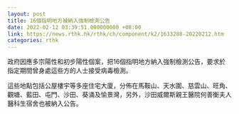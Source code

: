 ```yaml
---
layout: post
title: 16個指明地方被納入強制檢測公告
date: 2022-02-12 03:39:51.000000000 +08:00
link: https://news.rthk.hk/rthk/ch/component/k2/1633288-20220212.htm
categories: rthk
---
```


政府因應多宗陽性和初步陽性個案，把16個指明地方納入強制檢測公告，要求於指定期間曾身處這些方的人士接受病毒檢測。

這些地點包括公屋樓宇等多座住宅大廈，分佈在馬鞍山、天水圍、慈雲山、旺角、觀塘、藍田、屯門、沙田、葵涌及愉景灣，另外，沙田威爾斯親王醫院何善衡夫人醫科生宿舍也被納入公告。
